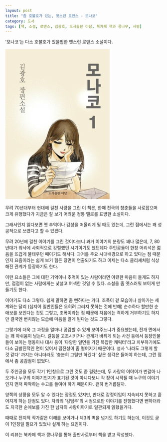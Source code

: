 ```yaml
---
layout: post
title: "좀 호불호가 있는, 옛스런 로맨스 - 모나코"
category: 도서
tags: [책, 소설, 로맨스, 김광호, 도서출판 아담, 북카페 책과 콩나무, 서평]
---
```


'모나코'는
다소 호불호가 있을법한 옛스런 로맨스 소설이다.

![표지](/images/book/monaco-1-book-h480.jpg)

무려 70년대부터 현대에 걸친 사랑을 그린 이 책은,
한때 전국의 청춘들을 사로잡으며 크게 유행했다가 지금은 잘 보기 어려운
정통 멜로를 표방한 소설이다.

그래서인지 읽다보면 옛 추억이나 감성을 떠올리게 될 때도 있는데,
그런 점에서는 꽤 성공적으로 쓰였다고 할 수 있겠다.

무려 20년에 걸친 이야기를 그린 것이다보니
과거 이야기의 분량도 꽤나 많은데,
7, 80년대가 워낙에 사회적으로 강렬했던 시기이기도 했던데다
주인공들이 한창 어리석은 젊음을 뜨겁게 불태우던 때이기도 해서다.
과거를 주요 시대배경으로 하고 있다는 점 때문인지
요즘이라는 쉽게 보기 힘든 장면이 연출되기도 하고
이제는 다소 클리셰처럼 식상해진 관계가 등장하기도 한다.

이런 요소들은 그에 대한 기억이나 추억이 있는 사람이라면 아련한 마음이 들게도 하지만,
접점이 없는 사람에게는 낯설고 어색한 것일 수 있다.
소설을 좀 옛스러워 보이게 만들기도 한다.

이야기도 다소 그렇다.
쉽게 말하면 좀 뻔하다는 거다.
조폭이 겉 모습이나 살아가는 세계와는 달리
(심지어 일반인들은 오히려 그러지 못하는 것에 반해)
순수하다 할만한 순애보를 보인다는 것도 그렇고,
조폭이라는 점 때문에 처음에는 격하게 거부하기도 하지만
결국엔 변치않는 모습에 마음을 열게 된다는 것도 그렇다.

그렇기에 더욱 그 과정을 얼마나 공감할 수 있게 보여주느냐가 중요했는데,
전개 면에서는 꽤 아쉬움이 남는다.
갈등을 고조시키거나 관계가 바뀌게 되는 사건 등에서
등장인물들이 보이는 행동이나 대사 등이
'다양한 일면을 가진 복잡한 캐릭터'라고 치부하기에도
다소 급발진적인 면이 있어서
핍진성이 좀 떨어지기 때문이다.
설사 '나라도 그렇게 할 것 같다' 까지는 아니더라도
'충분히 그럴만 하겠다' 싶은 생각은 들어야 하는데,
그런 점에서 좀 공감점이 없었다.

두 주인공을 모두 각기 1인칭으로 그린 것도 좀 걸렸는데,
두 사람의 이야이가 번갈아 나오거나 누구의 이야기인지가 표기된 것이 아니다보니
각 장이 시작될 때 누구의 이야기인지 먼저 파악하는 수고를 들여야 하기 때문이다.
괜히 번거롭달까.

양쪽의 상황을 모두 알 수 있다는 장점도 있지만,
반대로 감정이입이 지속되지 못하고 흩어지게 하는 단점도 있다.
차라리 '김범주'의 시점으로만 이야기를 진행했다면
뻔하더라도 지극한 순애보를 가진 한 남자의 사랑이야기로 일관되게 읽혔을거다.

때때로 전지적 작가같은 이해를 보이거나
제3의 벽을 넘기도 하기도 하는데,
이것도 굳이 1인칭일 필요가 있었나 싶게 하는 요인이다.



<div class="im im-info">
이 리뷰는 북카페 책과 콩나무를 통해 출판사로부터 책을 받고 작성했다.
</div>
